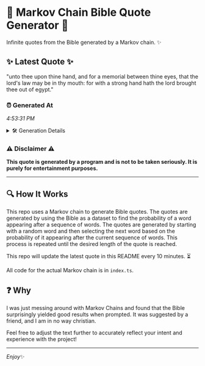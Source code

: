 # 📖 Markov Chain Bible Quote Generator 📖

Infinite quotes from the Bible generated by a Markov chain. ✨

## ✨ Latest Quote ✨
"unto thee upon thine hand, and for a memorial between thine eyes, that the lord's law may be in thy mouth: for with a strong hand hath the lord brought thee out of egypt."

### ⏰ Generated At
*4:53:31 PM*

<details>
    <summary>🛠️ Generation Details</summary>
    <p>
        <strong>🌱 Seed:</strong> unto<br>
        <strong>🔄 Iterations:</strong> 33<br>
        <strong>📜 Context History:</strong><br>[ unto ]: thee<br>[ unto, thee ]: upon<br>[ unto, thee, upon ]: thine<br>[ unto, thee, upon, thine ]: hand,<br>[ unto, thee, upon, thine, hand, ]: and<br>[ unto, thee, upon, thine, hand,, and ]: for<br>[ thee, upon, thine, hand,, and, for ]: a<br>[ upon, thine, hand,, and, for, a ]: memorial<br>[ thine, hand,, and, for, a, memorial ]: between<br>[ hand,, and, for, a, memorial, between ]: thine<br>[ and, for, a, memorial, between, thine ]: eyes,<br>[ for, a, memorial, between, thine, eyes, ]: that<br>[ a, memorial, between, thine, eyes,, that ]: the<br>[ memorial, between, thine, eyes,, that, the ]: lord's<br>[ between, thine, eyes,, that, the, lord's ]: law<br>[ thine, eyes,, that, the, lord's, law ]: may<br>[ eyes,, that, the, lord's, law, may ]: be<br>[ that, the, lord's, law, may, be ]: in<br>[ the, lord's, law, may, be, in ]: thy<br>[ lord's, law, may, be, in, thy ]: mouth:<br>[ law, may, be, in, thy, mouth: ]: for<br>[ may, be, in, thy, mouth:, for ]: with<br>[ be, in, thy, mouth:, for, with ]: a<br>[ in, thy, mouth:, for, with, a ]: strong<br>[ thy, mouth:, for, with, a, strong ]: hand<br>[ mouth:, for, with, a, strong, hand ]: hath<br>[ for, with, a, strong, hand, hath ]: the<br>[ with, a, strong, hand, hath, the ]: lord<br>[ a, strong, hand, hath, the, lord ]: brought<br>[ strong, hand, hath, the, lord, brought ]: thee<br>[ hand, hath, the, lord, brought, thee ]: out<br>[ hath, the, lord, brought, thee, out ]: of<br>[ the, lord, brought, thee, out, of ]: egypt.<br>
    </p>
</details>

### ⚠️ Disclaimer ⚠️
**This quote is generated by a program and is not to be taken seriously. It is purely for entertainment purposes.**

---

## 🔍 How It Works

This repo uses a Markov chain to generate Bible quotes. The quotes are generated by using the Bible as a dataset to find the probability of a word appearing after a sequence of words. The quotes are generated by starting with a random word and then selecting the next word based on the probability of it appearing after the current sequence of words. This process is repeated until the desired length of the quote is reached.

This repo will update the latest quote in this README every 10 minutes. ⏳

All code for the actual Markov chain is in `index.ts`.

## ❓ Why

I was just messing around with Markov Chains and found that the Bible surprisingly yielded good results when prompted. 
It was suggested by a friend, and I am in no way christian.

Feel free to adjust the text further to accurately reflect your intent and experience with the project!

---

*Enjoy*✨
